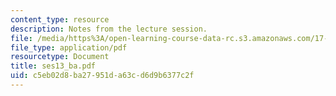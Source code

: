 ```yaml
---
content_type: resource
description: Notes from the lecture session.
file: /media/https%3A/open-learning-course-data-rc.s3.amazonaws.com/17-55j-introduction-to-latin-american-studies-fall-2006/c5eb02d8ba27951da63cd6d9b6377c2f_ses13_ba.pdf
file_type: application/pdf
resourcetype: Document
title: ses13_ba.pdf
uid: c5eb02d8-ba27-951d-a63c-d6d9b6377c2f
---
```

